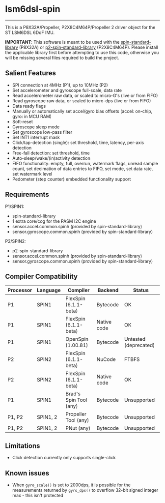 # lsm6dsl-spin
--------------

This is a P8X32A/Propeller, P2X8C4M64P/Propeller 2 driver object for the ST LSM6DSL 6DoF IMU.

**IMPORTANT**: This software is meant to be used with the [spin-standard-library](https://github.com/avsa242/spin-standard-library) (P8X32A) or [p2-spin-standard-library](https://github.com/avsa242/p2-spin-standard-library) (P2X8C4M64P). Please install the applicable library first before attempting to use this code, otherwise you will be missing several files required to build the project.

## Salient Features

* SPI connection at 4MHz (P1), up to 10MHz (P2)
* Set accelerometer and gyroscope full-scale, data rate
* Read accelerometer raw data, or scaled to micro-G's (live or from FIFO)
* Read gyroscope raw data, or scaled to micro-dps (live or from FIFO)
* Data ready flags
* Manually or automatically set accel/gyro bias offsets (accel: on-chip, gyro: in MCU RAM)
* Soft-reset
* Gyroscope sleep mode
* Set gyroscope low-pass filter
* Set INT1 interrupt mask
* Click/tap-detection (single): set threshold, time, latency, per-axis detection
* Free-fall detection: set threshold, time
* Auto-sleep/wake/(in)activity detection
* FIFO functionality: empty, full, overrun, watermark flags, unread sample count, set decimation of data entries to FIFO, set mode, set data rate, set watermark level
* Pedometer (step counter) embedded functionality support

## Requirements

P1/SPIN1:
* spin-standard-library
* 1 extra core/cog for the PASM I2C engine
* sensor.accel.common.spinh (provided by spin-standard-library)
* sensor.gyroscope.common.spinh (provided by spin-standard-library)

P2/SPIN2:
* p2-spin-standard-library
* sensor.accel.common.spinh (provided by spin-standard-library)
* sensor.gyroscope.common.spinh (provided by spin-standard-library)

## Compiler Compatibility

| Processor | Language | Compiler               | Backend     | Status                |
|-----------|----------|------------------------|-------------|-----------------------|
| P1        | SPIN1    | FlexSpin (6.1.1-beta)  | Bytecode    | OK                    |
| P1        | SPIN1    | FlexSpin (6.1.1-beta)  | Native code | OK                    |
| P1        | SPIN1    | OpenSpin (1.00.81)     | Bytecode    | Untested (deprecated) |
| P2        | SPIN2    | FlexSpin (6.1.1-beta)  | NuCode      | FTBFS                 |
| P2        | SPIN2    | FlexSpin (6.1.1-beta)  | Native code | OK                    |
| P1        | SPIN1    | Brad's Spin Tool (any) | Bytecode    | Unsupported           |
| P1, P2    | SPIN1, 2 | Propeller Tool (any)   | Bytecode    | Unsupported           |
| P1, P2    | SPIN1, 2 | PNut (any)             | Bytecode    | Unsupported           |

## Limitations

* Click detection currently only supports single-click

## Known issues

* When `gyro_scale()` is set to 2000dps, it is possible for the measurements returned by `gyro_dps()` to overflow 32-bit signed integer max - this isn't protected

